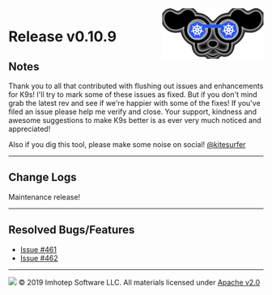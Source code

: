 <img src="https://raw.githubusercontent.com/derailed/k9s/master/assets/k9s_small.png" align="right" width="200" height="auto"/>

# Release v0.10.9

## Notes

Thank you to all that contributed with flushing out issues and enhancements for K9s! I'll try to mark some of these issues as fixed. But if you don't mind grab the latest rev and see if we're happier with some of the fixes! If you've filed an issue please help me verify and close. Your support, kindness and awesome suggestions to make K9s better is as ever very much noticed and appreciated!

Also if you dig this tool, please make some noise on social! [@kitesurfer](https://twitter.com/kitesurfer)

---

## Change Logs

Maintenance release!

---

## Resolved Bugs/Features

* [Issue #461](https://github.com/derailed/k9s/issues/461)
* [Issue #462](https://github.com/derailed/k9s/issues/462)

---

<img src="https://raw.githubusercontent.com/derailed/k9s/master/assets/imhotep_logo.png" width="32" height="auto"/> © 2019 Imhotep Software LLC. All materials licensed under [Apache v2.0](http://www.apache.org/licenses/LICENSE-2.0)
